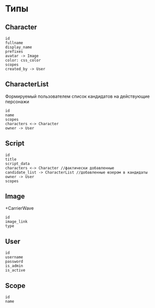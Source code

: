 # Типы

## Character
```
id
fullname
display_name
prefixes
avatar -> Image
color: css_color
scopes
created_by -> User
```

## CharacterList
Формируемый пользователем список кандидатов на действующие персонажи
```
id
name
scopes
characters <-> Character
owner -> User
```

## Script
```
id
title
script_data
characters <-> Character //фактически добавленные
candidate_list -> CharacterList //добавленные юзером в кандидаты
owner -> User
scopes
```

## Image
+CarrierWave
```
id
image_link
type
```

## User
```
id
username
password
is_admin
is_active
```

## Scope
```
id
name
```